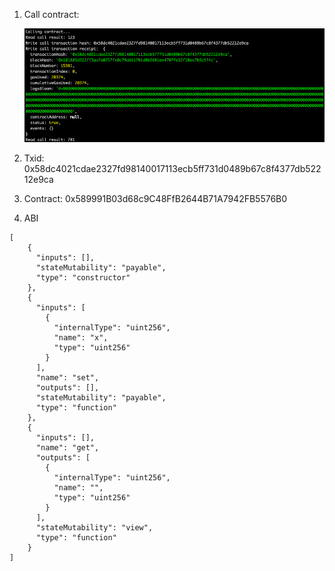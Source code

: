 1. Call contract:

   ![contract](./contract.png)

2. Txid: 0x58dc4021cdae2327fd98140017113ecb5ff731d0489b67c8f4377db52212e9ca
3. Contract: 0x589991B03d68c9C48FfB2644B71A7942FB5576B0
4. ABI
```
[
    {
      "inputs": [],
      "stateMutability": "payable",
      "type": "constructor"
    },
    {
      "inputs": [
        {
          "internalType": "uint256",
          "name": "x",
          "type": "uint256"
        }
      ],
      "name": "set",
      "outputs": [],
      "stateMutability": "payable",
      "type": "function"
    },
    {
      "inputs": [],
      "name": "get",
      "outputs": [
        {
          "internalType": "uint256",
          "name": "",
          "type": "uint256"
        }
      ],
      "stateMutability": "view",
      "type": "function"
    }
]
```
 
